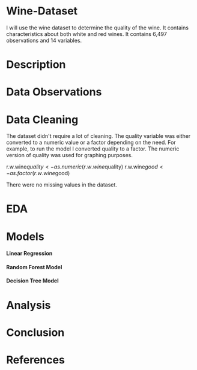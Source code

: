 # Wine-Dataset
I will use the wine dataset to determine the quality of the wine.  It contains characteristics about both white and red wines.  It contains 6,497 observations and 14 variables.  
# Description



# Data Observations


# Data Cleaning
The dataset didn't require a lot of cleaning. The quality variable was either converted to a numeric value or a factor depending on the need.  For example, to run the model I converted quality to a factor.  The numeric version of quality was used for graphing purposes.

r.w.wine$quality <- as.numeric(r.w.wine$quality)
r.w.wine$good <- as.factor(r.w.wine$good)

There were no missing values in the dataset.

# EDA


# Models



#### Linear Regression




#### Random Forest Model




#### Decision Tree Model



# Analysis


# Conclusion



# References
